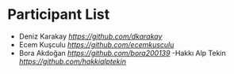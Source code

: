 # Participant List
- Deniz Karakay *https://github.com/dkarakay*
- Ecem Kuşculu *https://github.com/ecemkusculu*
- Bora Akdoğan *https://github.com/bora200139*
-Hakkı Alp Tekin *https://github.com/hakkialptekin*

